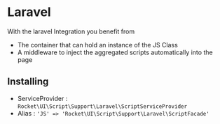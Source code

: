 # Laravel

With the laravel Integration you benefit from

- The container that can hold an instance of the JS Class
- A middleware to inject the aggregated scripts automatically into the page

## Installing

- ServiceProvider : `Rocket\UI\Script\Support\Laravel\ScriptServiceProvider`
- Alias : `'JS' => 'Rocket\UI\Script\Support\Laravel\ScriptFacade'`